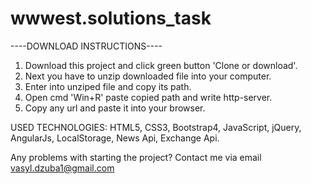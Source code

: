 # wwwest.solutions_task

----DOWNLOAD INSTRUCTIONS----
1. Download this project and click green button 'Clone or download'.
2. Next you have to unzip downloaded file into your computer.
3. Enter into unziped file and copy its path.
4. Open cmd 'Win+R' paste copied path and write http-server.
5. Copy any url and paste it into your browser.

USED TECHNOLOGIES:
HTML5,
CSS3,
Bootstrap4,
JavaScript,
jQuery,
AngularJs,
LocalStorage,
News Api,
Exchange Api.


Any problems with starting the project? Contact me via email vasyl.dzuba1@gmail.com
